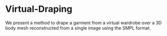 # Virtual-Draping
We present a method to drape a garment from a virtual wardrobe over a 3D body mesh reconstructed from a single image using the SMPL format.
